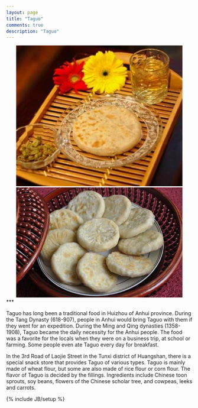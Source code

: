 ```yaml
---
layout: page
title: "Taguo"
comments: true
description: "Taguo"
---
```




<center>    
<img src="assets/figs/taguo.jpg" alt="Taguo" width="450px"/>
</center>
<center> 
<img src="assets/figs/taguo2.jpg" alt="Taguo" width="450px"/>
</center>
***


Taguo has long been a traditional food in Huizhou of Anhui province. During the Tang Dynasty (618-907), people in Anhui would bring Taguo with them if they went for an expedition. During the Ming and Qing dynasties (1358-1908), Taguo became the daily necessity for the Anhui people. The food was a favorite for the locals when they were on a business trip, at school or farming. Some people even ate Taguo every day for breakfast.

In the 3rd Road of Laojie Street in the Tunxi district of Huangshan, there is a special snack store that provides Taguo of various types.
Taguo is mainly made of wheat flour, but some are also made of rice flour or corn flour. The flavor of Taguo is decided by the fillings. Ingredients include Chinese toon sprouts, soy beans, flowers of the Chinese scholar tree, and cowpeas, leeks and carrots.


{% include JB/setup %}
